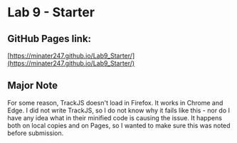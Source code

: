 # Lab 9 - Starter

## GitHub Pages link:
[https://minater247.github.io/Lab9_Starter/](https://minater247.github.io/Lab9_Starter/)

## **Major Note**
For some reason, TrackJS doesn't load in Firefox. It works in Chrome and Edge. I did not write TrackJS, so I do not know why it fails like this - nor do I have any idea what in their minified code is causing the issue. It happens both on local copies and on Pages, so I wanted to make sure this was noted before submission.

